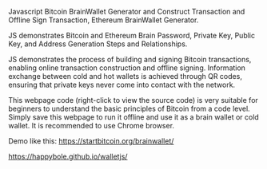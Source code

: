 Javascript Bitcoin BrainWallet Generator and  Construct Transaction and Offline Sign Transaction, Ethereum BrainWallet Generator.

JS demonstrates Bitcoin and Ethereum Brain Password, Private Key, Public Key, and Address Generation Steps and Relationships.

JS demonstrates the process of building and signing Bitcoin transactions, enabling online transaction construction and offline signing. Information exchange between cold and hot wallets is achieved through QR codes, ensuring that private keys never come into contact with the network. 

This webpage code (right-click to view the source code) is very suitable for beginners to understand the basic principles of Bitcoin from a code level. Simply save this webpage to run it offline and use it as a brain wallet or cold wallet. It is recommended to use Chrome browser.

Demo like this: https://startbitcoin.org/brainwallet/

https://happybole.github.io/walletjs/
